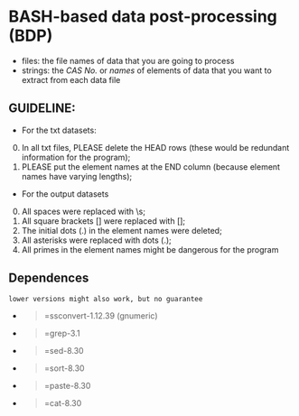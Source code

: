 # BASH-based data post-processing (BDP)

* files: the file names of data that you are going to process
* strings: the *CAS No.* or *names* of elements of data that you want to extract from each data file

## GUIDELINE:

* For the txt datasets:

0. In all txt files, PLEASE delete the HEAD rows 
    (these would be redundant information for the program);
1. PLEASE put the element names at the END column
    (because element names have varying lengths);

* For the output datasets

0. All spaces were replaced with \s;
1. All square brackets [] were replaced with \[\];
2. The initial dots (.) in the element names were deleted;
3. All asterisks were replaced with dots (.);
4. All primes in the element names might be dangerous for the program

## Dependences
    lower versions might also work, but no guarantee

* >=ssconvert-1.12.39 (gnumeric)
* >=grep-3.1
* >=sed-8.30
* >=sort-8.30
* >=paste-8.30
* >=cat-8.30



